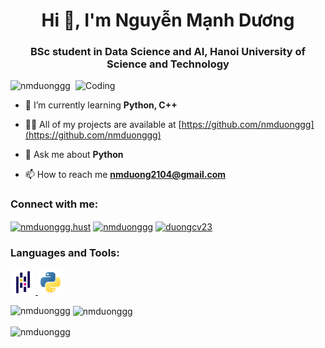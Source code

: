 <h1 align="center">Hi 👋, I'm Nguyễn Mạnh Dương</h1>
<h3 align="center">BSc student in Data Science and AI, Hanoi University of Science and Technology</h3>
<img align="right" alt="Coding" width="400" src="https://camo.githubusercontent.com/5ddf73ad3a205111cf8c686f687fc216c2946a75005718c8da5b837ad9de78c9/68747470733a2f2f7468756d62732e6766796361742e636f6d2f4576696c4e657874446576696c666973682d736d616c6c2e676966">

<p align="left"> <img src="https://komarev.com/ghpvc/?username=nmduonggg&label=Profile%20views&color=0e75b6&style=flat" alt="nmduonggg" /> </p>

- 🌱 I’m currently learning **Python, C++**

- 👨‍💻 All of my projects are available at [https://github.com/nmduonggg](https://github.com/nmduonggg)

- 💬 Ask me about **Python**

- 📫 How to reach me **nmduong2104@gmail.com**

<h3 align="left">Connect with me:</h3>
<p align="left">
<a href="https://fb.com/facebook.com/nmduong.hust" target="blank"><img align="center" src="https://raw.githubusercontent.com/rahuldkjain/github-profile-readme-generator/master/src/images/icons/Social/facebook.svg" alt="nmduonggg.hust" height="30" width="40" /></a>
<a href="https://instagram.com/nmduonggg" target="blank"><img align="center" src="https://raw.githubusercontent.com/rahuldkjain/github-profile-readme-generator/master/src/images/icons/Social/instagram.svg" alt="nmduonggg" height="30" width="40" /></a>
<a href="https://www.hackerrank.com/duongcv23" target="blank"><img align="center" src="https://raw.githubusercontent.com/rahuldkjain/github-profile-readme-generator/master/src/images/icons/Social/hackerrank.svg" alt="duongcv23" height="30" width="40" /></a>
</p>

<h3 align="left">Languages and Tools:</h3>
<p align="left"> <a href="https://pandas.pydata.org/" target="_blank" rel="noreferrer"> <img src="https://raw.githubusercontent.com/devicons/devicon/2ae2a900d2f041da66e950e4d48052658d850630/icons/pandas/pandas-original.svg" alt="pandas" width="40" height="40"/> </a> <a href="https://www.python.org" target="_blank" rel="noreferrer"> <img src="https://raw.githubusercontent.com/devicons/devicon/master/icons/python/python-original.svg" alt="python" width="40" height="40"/> </a> </p>

<p><img align="left" src="https://github-readme-stats.vercel.app/api/top-langs?username=nmduonggg&show_icons=true&locale=en&layout=compact" alt="nmduonggg" /></p>

<p>&nbsp;<img align="center" src="https://github-readme-stats.vercel.app/api?username=nmduonggg&show_icons=true&locale=en" alt="nmduonggg" /></p>

<p><img align="center" src="https://github-readme-streak-stats.herokuapp.com/?user=nmduonggg&" alt="nmduonggg" /></p>

